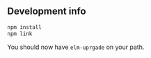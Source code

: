 
## Development info

```sh
npm install
npm link
```

You should now have `elm-uprgade` on your path.
